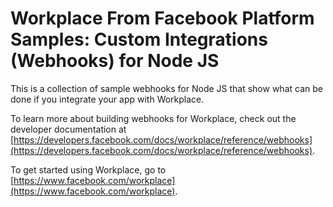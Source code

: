 # Workplace From Facebook Platform Samples: Custom Integrations (Webhooks) for Node JS

This is a collection of sample webhooks for Node JS that show what can be done if you integrate your app with Workplace.

To learn more about building webhooks for Workplace, check out the developer documentation at [https://developers.facebook.com/docs/workplace/reference/webhooks](https://developers.facebook.com/docs/workplace/reference/webhooks).

To get started using Workplace, go to [https://www.facebook.com/workplace](https://www.facebook.com/workplace).
